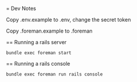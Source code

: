 = Dev Notes

Copy .env.example to .env, change the secret token

Copy .foreman.example to .foreman

== Running a rails server

    bundle exec foreman start

== Running a rails console

    bundle exec foreman run rails console

